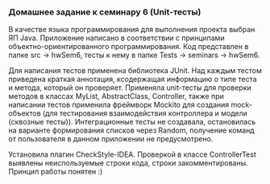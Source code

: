 ### Домашнее задание к семинару 6 (Unit-тесты)
В качестве языка программирования для выполнения проекта выбран ЯП Java.
Приложение написано в соответствии с принципами объектно-ориентированного программирования.
Код представлен в папке src -> hwSem6, тесты к нему в папке Tests -> seminars -> hwSem6.

Для написания тестов применена библиотека JUnit.
Над каждым тестом приведена краткая аннотация,
ксодержащая информацию о типе теста и метода, который он проверяет.
Применяла unit-тесты для проверки методов в классах MyList, AbstractClass, Controller, 
также при написании тестов применила фреймворк Mockito для создания mock-объектов 
(для тестирования взаимодействия контроллера и модели (сквозные тесты)).
Интеграционные тесты не создавала, остановилась на варианте формирования списков через Random, 
получение команд от пользователя в данном приложении не предусмотрено.

Установила плагин CheckStyle-IDEA. Проверкой в классе ControllerTest выявлены неиспользуемые строки кода,
строки закомментированы. Принцип работы понятен :)